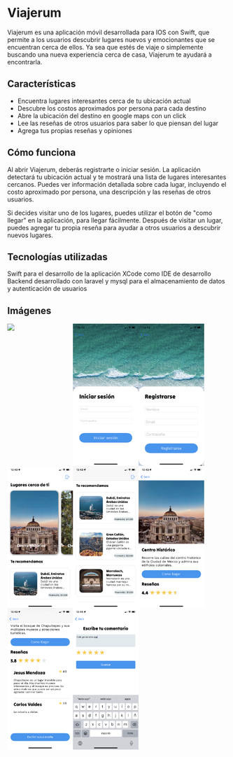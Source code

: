 # Viajerum
Viajerum es una aplicación móvil desarrollada para IOS con Swift, que permite a los usuarios descubrir lugares nuevos y emocionantes que se encuentran cerca de ellos. Ya sea que estés de viaje o simplemente buscando una nueva experiencia cerca de casa, Viajerum te ayudará a encontrarla.

## Características
- Encuentra lugares interesantes cerca de tu ubicación actual
- Descubre los costos aproximados por persona para cada destino
- Abre la ubicación del destino en google maps con un click
- Lee las reseñas de otros usuarios para saber lo que piensan del lugar
- Agrega tus propias reseñas y opiniones

## Cómo funciona
Al abrir Viajerum, deberás registrarte o iniciar sesión. La aplicación detectará tu ubicación actual y te mostrará una lista de lugares interesantes cercanos. Puedes ver información detallada sobre cada lugar, incluyendo el costo aproximado por persona, una descripción y las reseñas de otros usuarios.

Si decides visitar uno de los lugares, puedes utilizar el botón de "como llegar" en la aplicación, para llegar fácilmente. Después de visitar un lugar, puedes agregar tu propia reseña para ayudar a otros usuarios a descubrir nuevos lugares.

## Tecnologías utilizadas
Swift para el desarrollo de la aplicación
XCode como IDE de desarrollo
Backend desarrollado con laravel y mysql para el almacenamiento de datos y autenticación de usuarios

## Imágenes

<img src="/1.PNG" align="left" width="150">
<img src="/2.PNG" align="left" width="150">
<img src="/3.PNG" align="left" width="150">
<img src="/4.PNG" align="left" width="150">
<img src="/5.PNG" align="left" width="150">
<img src="/6.PNG" align="left" width="150">
<img src="/7.PNG" align="left" width="150">
<img src="/8.PNG" align="left" width="150">
